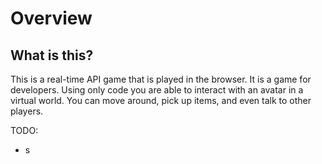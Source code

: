 # Overview

## What is this?

This is a real-time API game that is played in the browser. It is a game for developers. Using only code you are able to interact with an avatar in a virtual world. You can move around, pick up items, and even talk to other players.

TODO:
- s